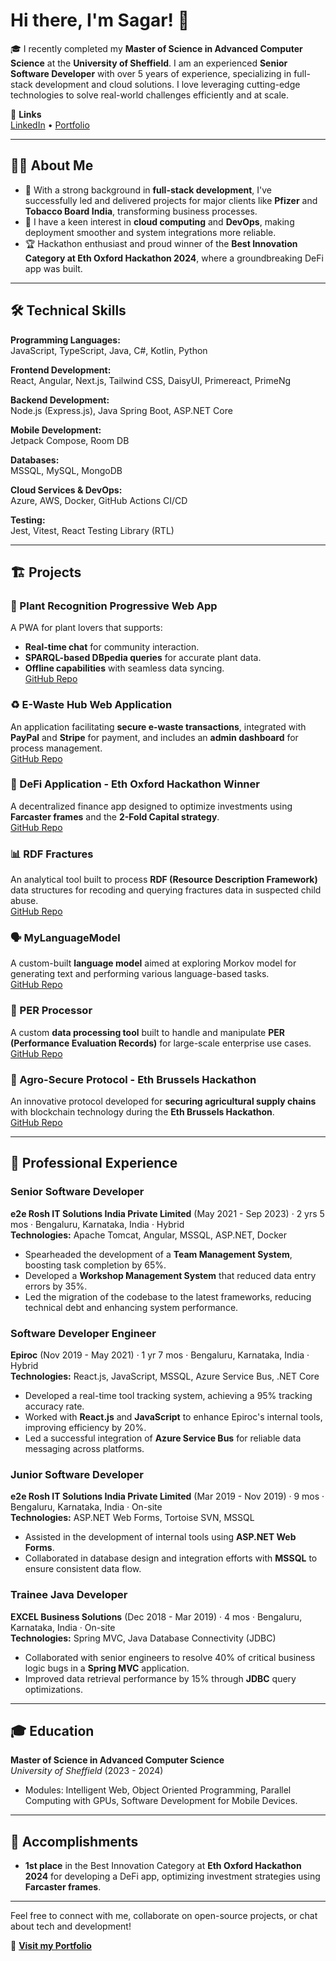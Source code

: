
# Hi there, I'm Sagar! 👋

🎓 I recently completed my **Master of Science in Advanced Computer Science** at the **University of Sheffield**. I am an experienced **Senior Software Developer** with over 5 years of experience, specializing in full-stack development and cloud solutions. I love leveraging cutting-edge technologies to solve real-world challenges efficiently and at scale.

🔗 **Links**  
[LinkedIn](https://www.linkedin.com/in/sagar-somashekhar-965202150) • [Portfolio](https://myportfolio-gh2.pages.dev)

---

## 👨‍💻 About Me

- 🚀 With a strong background in **full-stack development**, I've successfully led and delivered projects for major clients like **Pfizer** and **Tobacco Board India**, transforming business processes.
- 💼 I have a keen interest in **cloud computing** and **DevOps**, making deployment smoother and system integrations more reliable.
- 🏆 Hackathon enthusiast and proud winner of the **Best Innovation Category at Eth Oxford Hackathon 2024**, where a groundbreaking DeFi app was built.

---

## 🛠️ Technical Skills

**Programming Languages:**  
JavaScript, TypeScript, Java, C#, Kotlin, Python

**Frontend Development:**  
React, Angular, Next.js, Tailwind CSS, DaisyUI, Primereact, PrimeNg

**Backend Development:**  
Node.js (Express.js), Java Spring Boot, ASP.NET Core

**Mobile Development:**  
Jetpack Compose, Room DB

**Databases:**  
MSSQL, MySQL, MongoDB

**Cloud Services & DevOps:**  
Azure, AWS, Docker, GitHub Actions CI/CD

**Testing:**  
Jest, Vitest, React Testing Library (RTL)

---

## 🏗️ Projects

### 🌿 Plant Recognition Progressive Web App
A PWA for plant lovers that supports:
- **Real-time chat** for community interaction.
- **SPARQL-based DBpedia queries** for accurate plant data.
- **Offline capabilities** with seamless data syncing.  
[GitHub Repo](https://github.com/sgr-0007/plant-recognition)

### ♻️ E-Waste Hub Web Application
An application facilitating **secure e-waste transactions**, integrated with **PayPal** and **Stripe** for payment, and includes an **admin dashboard** for process management.  
[GitHub Repo](https://github.com/sgr-0007/electronicwastehub)

### 🧠 DeFi Application - Eth Oxford Hackathon Winner
A decentralized finance app designed to optimize investments using **Farcaster frames** and the **2-Fold Capital strategy**.  
[GitHub Repo](https://github.com/sgr-0007/-1_eth_oxford)

### 📊 RDF Fractures
An analytical tool built to process **RDF (Resource Description Framework)** data structures for recoding and querying fractures data in suspected child abuse.  
[GitHub Repo](https://github.com/sgr-0007/Rdf-fractures)

### 🗣️ MyLanguageModel
A custom-built **language model** aimed at exploring Morkov model for generating text and performing various language-based tasks.  
[GitHub Repo](https://github.com/sgr-0007/MyLanguageModel)

### 🔢 PER Processor
A custom **data processing tool** built to handle and manipulate **PER (Performance Evaluation Records)** for large-scale enterprise use cases.  
[GitHub Repo](https://github.com/sgr-0007/PER_Processor)

### 🌾 Agro-Secure Protocol - Eth Brussels Hackathon
An innovative protocol developed for **securing agricultural supply chains** with blockchain technology during the **Eth Brussels Hackathon**.  
[GitHub Repo](https://github.com/sgr-0007/agro-secure-protocol-eth-brussel)

---

## 💼 Professional Experience

### **Senior Software Developer**  
**e2e Rosh IT Solutions India Private Limited** (May 2021 - Sep 2023) · 2 yrs 5 mos · Bengaluru, Karnataka, India · Hybrid  
**Technologies:** Apache Tomcat, Angular, MSSQL, ASP.NET, Docker  
- Spearheaded the development of a **Team Management System**, boosting task completion by 65%.
- Developed a **Workshop Management System** that reduced data entry errors by 35%.
- Led the migration of the codebase to the latest frameworks, reducing technical debt and enhancing system performance.

### **Software Developer Engineer**  
**Epiroc** (Nov 2019 - May 2021) · 1 yr 7 mos · Bengaluru, Karnataka, India · Hybrid  
**Technologies:** React.js, JavaScript, MSSQL, Azure Service Bus, .NET Core  
- Developed a real-time tool tracking system, achieving a 95% tracking accuracy rate.
- Worked with **React.js** and **JavaScript** to enhance Epiroc's internal tools, improving efficiency by 20%.
- Led a successful integration of **Azure Service Bus** for reliable data messaging across platforms.

### **Junior Software Developer**  
**e2e Rosh IT Solutions India Private Limited** (Mar 2019 - Nov 2019) · 9 mos · Bengaluru, Karnataka, India · On-site  
**Technologies:** ASP.NET Web Forms, Tortoise SVN, MSSQL  
- Assisted in the development of internal tools using **ASP.NET Web Forms**.
- Collaborated in database design and integration efforts with **MSSQL** to ensure consistent data flow.

### **Trainee Java Developer**  
**EXCEL Business Solutions** (Dec 2018 - Mar 2019) · 4 mos · Bengaluru, Karnataka, India · On-site  
**Technologies:** Spring MVC, Java Database Connectivity (JDBC)  
- Collaborated with senior engineers to resolve 40% of critical business logic bugs in a **Spring MVC** application.
- Improved data retrieval performance by 15% through **JDBC** query optimizations.

---

## 🎓 Education

**Master of Science in Advanced Computer Science**  
*University of Sheffield* (2023 - 2024)  
- Modules: Intelligent Web, Object Oriented Programming, Parallel Computing with GPUs, Software Development for Mobile Devices.

---

## 🏅 Accomplishments
- **1st place** in the Best Innovation Category at **Eth Oxford Hackathon 2024** for developing a DeFi app, optimizing investment strategies using **Farcaster frames**.

---

Feel free to connect with me, collaborate on open-source projects, or chat about tech and development!

🔗 **[Visit my Portfolio](https://myportfolio-gh2.pages.dev)**
